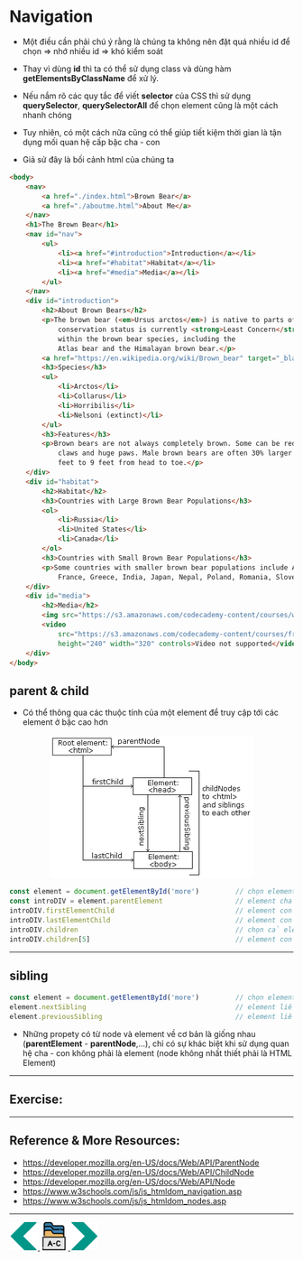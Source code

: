 # Navigation 
- Một điều cần phải chú ý rằng là chúng ta không nên đặt quá nhiều id để chọn => nhớ nhiều id => khó kiểm soát
- Thay vì dùng **id** thì ta có thể sử dụng class và dùng hàm **getElementsByClassName** để xử lý.
- Nếu nắm rõ các quy tắc để viết **selector** của CSS thì sử dụng **querySelector**, **querySelectorAll** để chọn element cũng là một cách nhanh chóng
- Tuy nhiên, có một cách nữa cũng có thể giúp tiết kiệm thời gian là tận dụng mối quan hệ cấp bậc cha - con

- Giả sử đây là bối cảnh html của chúng ta 
```html
<body>
	<nav>
		<a href="./index.html">Brown Bear</a>
		<a href="./aboutme.html">About Me</a>
	</nav>
	<h1>The Brown Bear</h1>
	<nav id="nav">
		<ul>
			<li><a href="#introduction">Introduction</a></li>
			<li><a href="#habitat">Habitat</a></li>
			<li><a href="#media">Media</a></li>
		</ul>
	</nav>
	<div id="introduction">
		<h2>About Brown Bears</h2>
		<p>The brown bear (<em>Ursus arctos</em>) is native to parts of northern Eurasia and North America. Its
			conservation status is currently <strong>Least Concern</strong>.<br /><br /> There are many subspecies
			within the brown bear species, including the
			Atlas bear and the Himalayan brown bear.</p>
		<a href="https://en.wikipedia.org/wiki/Brown_bear" target="_blank" id="link">Learn More</a>
		<h3>Species</h3>
		<ul>
			<li>Arctos</li>
			<li>Collarus</li>
			<li>Horribilis</li>
			<li>Nelsoni (extinct)</li>
		</ul>
		<h3>Features</h3>
		<p>Brown bears are not always completely brown. Some can be reddish or yellowish. They have very large, curved
			claws and huge paws. Male brown bears are often 30% larger than female brown bears. They can range from 5
			feet to 9 feet from head to toe.</p>
	</div>
	<div id="habitat">
		<h2>Habitat</h2>
		<h3>Countries with Large Brown Bear Populations</h3>
		<ol>
			<li>Russia</li>
			<li>United States</li>
			<li>Canada</li>
		</ol>
		<h3>Countries with Small Brown Bear Populations</h3>
		<p>Some countries with smaller brown bear populations include Armenia, Belarus, Bulgaria, China, Finland,
			France, Greece, India, Japan, Nepal, Poland, Romania, Slovenia, Turkmenistan, and Uzbekistan.</p>
	</div>
	<div id="media">
		<h2>Media</h2>
		<img src="https://s3.amazonaws.com/codecademy-content/courses/web-101/web101-image_brownbear.jpg" />
		<video
			src="https://s3.amazonaws.com/codecademy-content/courses/freelance-1/unit-1/lesson-2/htmlcss1-vid_brown-bear.mp4"
			height="240" width="320" controls>Video not supported</video>
	</div>
</body>
```

## parent & child
- Có thể thông qua các thuộc tính của một element để truy cập tới các element ở bậc cao hơn
<img style="display:block;margin:auto;" src="../sources/C4EJS/C4EJS-Lecture-10.2.jpg" >

```js
const element = document.getElementById('more')         // chọn element có id=more
const introDIV = element.parentElement                  // element cha div với id=introduction
introDIV.firstElementChild                              // element con đầu tiên - h2:About Brown Bears
introDIV.lastElementChild                               // element con cuối cùng - p:Brown bears are not...
introDIV.children                                       // chọn cả element con của, ở dạng HTML collections - giống như mảng!
introDIV.children[5]                                    // element con thứ 5 - h3:species
```

---

## sibling
```js
const element = document.getElementById('more')			// chọn element có id=more
element.nextSibling      								// element liền sau, là element h3:Species
element.previousSibling									// element liền trước, là element p:The brown bear...
```
- Những propety có từ node và element về cơ bản là giống nhau (**parentElement** - **parentNode**,...), chỉ có sự khác biệt khi sử dụng quan hệ cha - con không phải là element (node không nhất thiết phải là HTML Element)

---

## Exercise:

---

## Reference & More Resources: 
* https://developer.mozilla.org/en-US/docs/Web/API/ParentNode
* https://developer.mozilla.org/en-US/docs/Web/API/ChildNode
* https://developer.mozilla.org/en-US/docs/Web/API/Node
* https://www.w3schools.com/js/js_htmldom_navigation.asp
* https://www.w3schools.com/js/js_htmldom_nodes.asp







---
<!-- Navigator -->
<div>
<a href="./Lecture-10.2.element.md">
    <img width=50 src="../sources/left-arrow.svg" >
</a>
<a href="./README.md">
    <img width=50 src="../sources/index.svg" >
</a>
<a href="./None">
    <img  width=50 src="../sources/right-arrow.svg">
    </a>
</div>
<!-- Navigator -->
